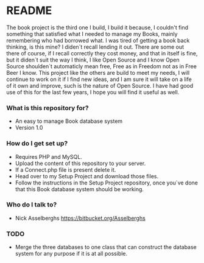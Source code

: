 # README #

The book project is the third one I build, I build it because, I couldn't find something that satisfied what I needed to manage my Books, mainly remembering who had borrowed what. I was tired of getting a book back thinking, is this mine? I diden´t recall lending it out.
There are some out there of course, if I recall correctly they cost money, and that in itself is fine, but it diden´t suit the way I think, I like Open Source and I know
Open Source shoulden´t automaticly mean free, Free as in Freedom not as in Free Beer I know.
This project like the others are build to meet my needs, I will continue to work on it if I find new ideas, and I am sure it will take on a life of it own and improve, such is the nature of Open Source.
I have had good use of this for the last few years, I hope you will find it useful as well.

### What is this repository for? ###

* An easy to manage Book database system
* Version 1.0

### How do I get set up? ###

* Requires PHP and MySQL.
* Upload the content of this repository to your server.
* If a Connect.php file is present delete it.
* Head over to my Setup Project and download those files.
* Follow the instructions in the Setup Project repository, once you´ve done that this Book database system should be working. 

### Who do I talk to? ###

* Nick Asselberghs https://bitbucket.org/Asselberghs

### TODO ###

* Merge the three databases to one class that can construct the database system for any purpose if it is at all possible.
